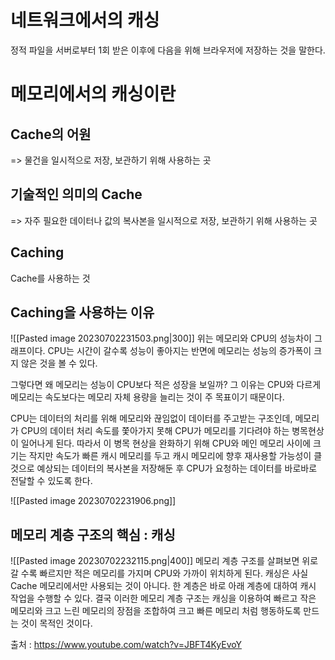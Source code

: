 # 네트워크에서의 캐싱
정적 파일을 서버로부터 1회 받은 이후에 다음을 위해 브라우저에 저장하는 것을 말한다.

# 메모리에서의 캐싱이란
## Cache의 어원
=> 물건을 일시적으로 저장, 보관하기 위해 사용하는 곳

## 기술적인 의미의 Cache
=> 자주 필요한 데이터나 값의 복사본을 일시적으로 저장, 보관하기 위해 사용하는 곳

## Caching 
Cache를 사용하는 것

## Caching을 사용하는 이유

![[Pasted image 20230702231503.png|300]]
위는 메모리와 CPU의 성능차이 그래프이다. CPU는 시간이 갈수록 성능이 좋아지는 반면에 메모리는 성능의 증가폭이 크지 않은 것을 볼 수 있다.

그렇다면 왜 메모리는 성능이 CPU보다 적은 성장을 보일까?
그 이유는 CPU와 다르게 메모리는 속도보다는 메모리 자체 용량을 늘리는 것이 주 목표이기 때문이다.

CPU는 데이터의 처리를 위해 메모리와 끊임없이 데이터를 주고받는 구조인데, 메모리가 CPU의 데이터 처리 속도를 쫓아가지 못해 CPU가 메모리를 기다려야 하는 병목현상이 일어나게 된다.
따라서 이 병목 현상을 완화하기 위해 CPU와 메인 메모리 사이에 크기는 작지만 속도가 빠른 캐시 메모리를 두고 캐시 메모리에 향후 재사용할 가능성이 클 것으로 예상되는 데이터의 복사본을 저장해둔 후 CPU가 요청하는 데이터를 바로바로 전달할 수 있도록 한다.

![[Pasted image 20230702231906.png]]

## 메모리 계층 구조의 핵심 : 캐싱

![[Pasted image 20230702232115.png|400]]
메모리 계층 구조를 살펴보면 위로 갈 수록 빠르지만 적은 메모리를 가지며 CPU와 가까이 위치하게 된다.
캐싱은 사실 Cache 메모리에서만 사용되는 것이 아니다. 한 계층은 바로 아래 계층에 대하여 캐시 작업을 수행할 수 있다.
결국 이러한 메모리 계층 구조는 캐싱을 이용하여 빠르고 작은 메모리와 크고 느린 메모리의 장점을 조합하여 크고 빠른 메모리 처럼 행동하도록 만드는 것이 목적인 것이다.

출처 : https://www.youtube.com/watch?v=JBFT4KyEvoY



